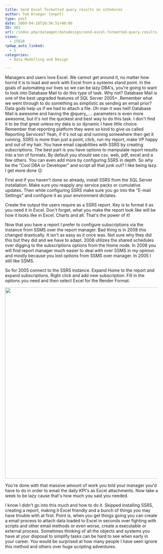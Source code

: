 ```yaml
---
title: Send Excel formatted query results on schedules
author: Ted Krueger (onpnt)
type: post
date: 2009-04-10T10:56:51+00:00
ID: 381
url: /index.php/datamgmt/datadesign/send-excel-formatted-query-results-on-sc/
views:
  - 15820
rp4wp_auto_linked:
  - 1
categories:
  - Data Modelling and Design

---
```

Managers and users love Excel. We cannot get around it, no matter how horrid it is to load and work with Excel from a systems stand point. In the goals of automating our lives so we can be lazy DBA's, you're going to want to look into Database Mail to do this type of task. Why not? Database Mail is one of the best upgraded features of SQL Server 2005+. Remember what we went through to do something as simplistic as sending an email prior? Data gods help us if we had to attach a file. Oh man it was hell! Database Mail is awesome and having the @query_.... parameters is even more awesome, but it's not the quickest and best way to do this task. I don't find it to be that great unless my data is so dynamic I have little choice. Remember that reporting platform they were so kind to give us called Reporting Services? Yeah, if it's not up and running somewhere then get it running. SSRS is more than just a point, click, run my report, make VP happy and out of my hair. You have email capabilities with SSRS by creating subscriptions. The best part is you have options to manipulate report results into a ton of formats. By default you should see csv, web, pdf, excel and a few others. You can even add more by configuring SSRS in depth. So why be the "Cool DBA or Developer" and script all that junk out? I like being lazy. I get more done 😉

First and if you haven't done so already, install SSRS from the SQL Server installation. Make sure you reapply any service packs or cumulative updates. Then while configuring SSRS make sure you go into the "E-mail Settings" and configure it as your environment dictates. 

Create the output the users require as a SSRS report. Key is to format it as you need it in Excel. Don't forget, what you make the report look like will be how it looks like in Excel. Charts and all. That's the power of it!

Now that you have a report I prefer to configure subscriptions via the instance from SSMS over the report manager. Bad thing is in 2008 this changed drastically. It isn't as easy as it once was. Not sure why they did this but they did and we have to adapt. 2008 utilizes the shared schedules over digging to the subscriptions options from the Home node. In 2008 you will find report manager much easier to deal with over SSMS in my opinion and mostly because you lost options from SSMS over manager. In 2005 I still like SSMS.

So for 2005 connect to the SSRS instance. Expand Home to the report and expand subscriptions. Right click and add new subscription. Fill in the options you need and then select Excel for the Render Format.

<div class="image_block">
  <img src="/wp-content/uploads/blogs/DataMgmt//subscription_options.gif" alt="" title="" width="704" height="628" />
</div>

You're done with that massive amount of work you told your manager you'd have to do in order to email the daily KPI's as Excel attachments. Now take a week to be lazy cause that's how much you said you needed. 

I know I didn't go into this much and how to do it. Skipped installing SSRS, creating a report, making it Excel friendly and a bunch of things you may have trouble with at first. Point is, when you get things going you can create a email process to attach data loaded to Excel in seconds over fighting with scripts and other email methods or even worse, create a executable or external process. Sometimes thinking of all the objects and systems you have at your disposal to simplify tasks can be hard to see when early in your career. You would be surprised at how many people I have seen ignore this method and others over huge scripting adventures.